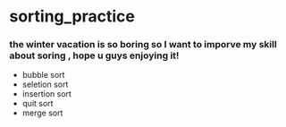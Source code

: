 # sorting_practice
### the winter vacation is so boring so I want to imporve my skill about soring , hope u guys enjoying it!  
* bubble sort  
* seletion sort
* insertion sort  
* quit sort
* merge sort
